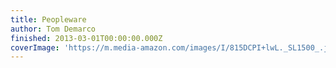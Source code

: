 ```yaml
---
title: Peopleware
author: Tom Demarco
finished: 2013-03-01T00:00:00.000Z
coverImage: 'https://m.media-amazon.com/images/I/815DCPI+lwL._SL1500_.jpg'
---
```

